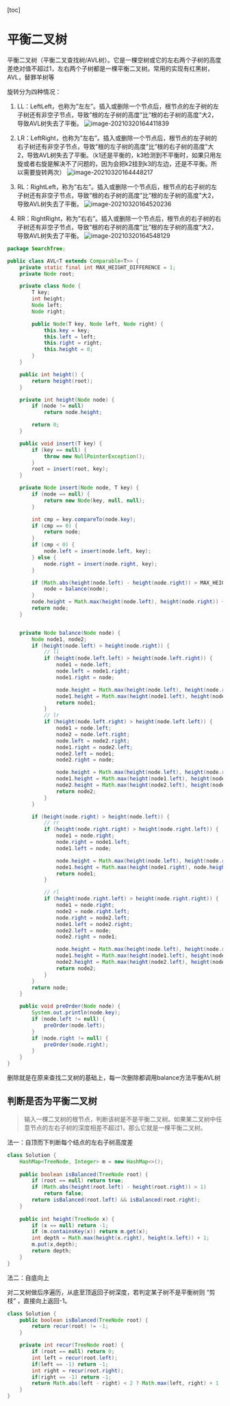 [toc]

# 平衡二叉树

平衡二叉树（平衡二叉查找树/AVL树）。它是一棵空树或它的左右两个子树的高度差绝对值不超过1，左右两个子树都是一棵平衡二叉树。常用的实现有红黑树，AVL，替罪羊树等

旋转分为四种情况：

1.  LL：LeftLeft，也称为”左左”。插入或删除一个节点后，根节点的左子树的左子树还有非空子节点，导致”根的左子树的高度”比”根的右子树的高度”大2，导致AVL树失去了平衡。
    ![image-20210320164411839](E:\project\Blog\Notes\Algorithms\src\ll.png)

2.  LR：LeftRight，也称为”左右”。插入或删除一个节点后，根节点的左子树的右子树还有非空子节点，导致”根的左子树的高度”比”根的右子树的高度”大2，导致AVL树失去了平衡。（k1还是平衡的，k3检测到不平衡时，如果只用左旋或者右旋是解决不了问题的，因为会把k2挂到k3的左边，还是不平衡。所以需要旋转两次）
    ![image-20210320164448217](E:\project\Blog\Notes\Algorithms\src\lr.png)

3.  RL：RightLeft，称为”右左”。插入或删除一个节点后，根节点的右子树的左子树还有非空子节点，导致”根的右子树的高度”比”根的左子树的高度”大2，导致AVL树失去了平衡。
    ![image-20210320164520236](E:\project\Blog\Notes\Algorithms\src\rl.png)

4.  RR：RightRight，称为”右右”。插入或删除一个节点后，根节点的右子树的右子树还有非空子节点，导致”根的右子树的高度”比”根的左子树的高度”大2，导致AVL树失去了平衡。
    ![image-20210320164548129](E:\project\Blog\Notes\Algorithms\src\rr.png)

```java
package SearchTree;

public class AVL<T extends Comparable<T>> {
    private static final int MAX_HEIGHT_DIFFERENCE = 1;
    private Node root;

    private class Node {
        T key;
        int height;
        Node left;
        Node right;

        public Node(T key, Node left, Node right) {
            this.key = key;
            this.left = left;
            this.right = right;
            this.height = 0;
        }
    }

    public int height() {
        return height(root);
    }

    private int height(Node node) {
        if (node != null)
            return node.height;

        return 0;
    }

    public void insert(T key) {
        if (key == null) {
            throw new NullPointerException();
        }
        root = insert(root, key);
    }

    private Node insert(Node node, T key) {
        if (node == null) {
            return new Node(key, null, null);
        }

        int cmp = key.compareTo(node.key);
        if (cmp == 0) {
            return node;
        }
        if (cmp < 0) {
            node.left = insert(node.left, key);
        } else {
            node.right = insert(node.right, key);
        }

        if (Math.abs(height(node.left) - height(node.right)) > MAX_HEIGHT_DIFFERENCE) {
            node = balance(node);
        }
        node.height = Math.max(height(node.left), height(node.right)) + 1;
        return node;
    }


    private Node balance(Node node) {
        Node node1, node2;
        if (height(node.left) > height(node.right)) {
            // ll
            if (height(node.left.left) > height(node.left.right)) {
                node1 = node.left;
                node.left = node1.right;
                node1.right = node;

                node.height = Math.max(height(node.left), height(node.right)) + 1;
                node1.height = Math.max(height(node1.left), height(node1.right)) + 1;
                return node1;
            }
            // lr
            if (height(node.left.right) > height(node.left.left)) {
                node1 = node.left;
                node2 = node.left.right;
                node.left = node2.right;
                node1.right = node2.left;
                node2.left = node1;
                node2.right = node;

                node.height = Math.max(height(node.left), height(node.right)) + 1;
                node1.height = Math.max(height(node1.left), height(node1.right)) + 1;
                node2.height = Math.max(height(node2.left), height(node2.right)) + 1;
                return node2;
            }
        }

        if (height(node.right) > height(node.left)) {
            // rr
            if (height(node.right.right) > height(node.right.left)) {
                node1 = node.right;
                node.right = node1.left;
                node1.left = node;

                node.height = Math.max(height(node.left), height(node.right)) + 1;
                node1.height = Math.max(height(node1.right), node.height) + 1;
                return node1;
            }

            // rl
            if (height(node.right.left) > height(node.right.right)) {
                node1 = node.right;
                node2 = node.right.left;
                node.right = node2.left;
                node1.left = node2.right;
                node2.left = node;
                node2.right = node1;

                node.height = Math.max(height(node.left), height(node.right)) + 1;
                node1.height = Math.max(height(node1.left), height(node1.right)) + 1;
                node2.height = Math.max(height(node2.left), height(node2.right)) + 1;
                return node2;
            }
        }
        return node;
    }

    public void preOrder(Node node) {
        System.out.println(node.key);
        if (node.left != null) {
            preOrder(node.left);
        }
        if (node.right != null) {
            preOrder(node.right);
        }
    }
}

```

删除就是在原来查找二叉树的基础上，每一次删除都调用balance方法平衡AVL树

## 判断是否为平衡二叉树

>   输入一棵二叉树的根节点，判断该树是不是平衡二叉树。如果某二叉树中任意节点的左右子树的深度相差不超过1，那么它就是一棵平衡二叉树。

法一：自顶而下判断每个结点的左右子树高度差

```java
class Solution {
    HashMap<TreeNode, Integer> m = new HashMap<>();
    
    public boolean isBalanced(TreeNode root) {
        if (root == null) return true;
        if (Math.abs(height(root.left) - height(root.right)) > 1)
            return false;
        return isBalanced(root.left) && isBalanced(root.right); 
    }
    
    public int height(TreeNode x) {
        if (x == null) return -1;
        if (m.containsKey(x)) return m.get(x);
        int depth = Math.max(height(x.right), height(x.left)) + 1;
        m.put(x,depth);
        return depth;
    }
}
```

法二：自底向上

对二叉树做后序遍历，从底至顶返回子树深度，若判定某子树不是平衡树则 “剪枝” ，直接向上返回-1。

```java
class Solution {
    public boolean isBalanced(TreeNode root) {
        return recur(root) != -1;
    }

    private int recur(TreeNode root) {
        if (root == null) return 0;
        int left = recur(root.left);
        if(left == -1) return -1;
        int right = recur(root.right);
        if(right == -1) return -1;
        return Math.abs(left - right) < 2 ? Math.max(left, right) + 1 : -1;
    }
}
```

